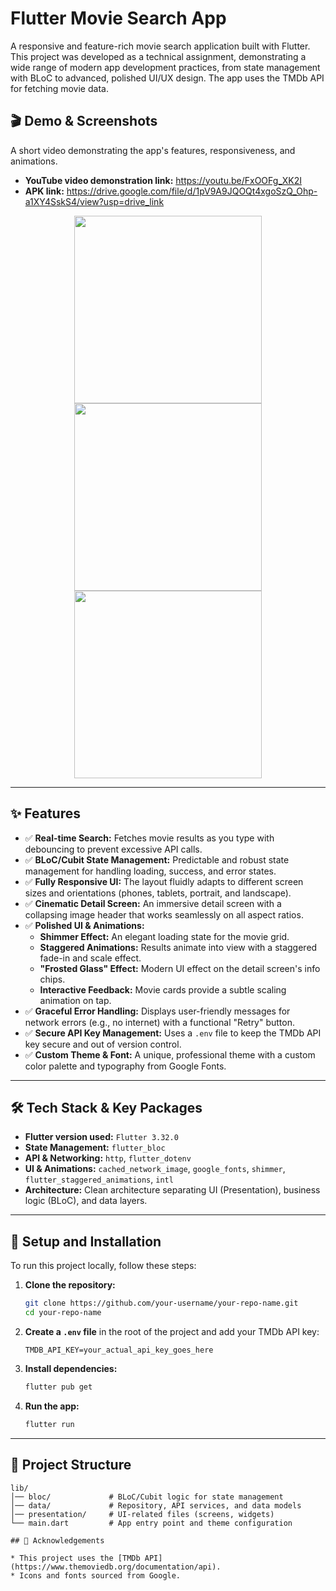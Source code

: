 # Flutter Movie Search App

A responsive and feature-rich movie search application built with Flutter. This project was developed as a technical assignment, demonstrating a wide range of modern app development practices, from state management with BLoC to advanced, polished UI/UX design. The app uses the TMDb API for fetching movie data.

## 🎬 Demo & Screenshots

A short video demonstrating the app's features, responsiveness, and animations.

* **YouTube video demonstration link:**  https://youtu.be/FxOOFg_XK2I
* **APK link:** https://drive.google.com/file/d/1pV9A9JQOQt4xgoSzQ_Ohp-a1XY4SskS4/view?usp=drive_link

<p align="center">
  <img src="https://github.com/user-attachments/assets/a500028d-59c7-4a97-b1f8-97bb65a23898" width="300" />
  <img src="https://github.com/user-attachments/assets/157b5860-f789-4152-a28a-67c2deb63d36" width="300" />
  <img src="https://github.com/user-attachments/assets/9c514252-9507-4f59-a9e0-70709fe41020" width="300" />
</p>

---

## ✨ Features

* ✅ **Real-time Search:** Fetches movie results as you type with debouncing to prevent excessive API calls.
* ✅ **BLoC/Cubit State Management:** Predictable and robust state management for handling loading, success, and error states.
* ✅ **Fully Responsive UI:** The layout fluidly adapts to different screen sizes and orientations (phones, tablets, portrait, and landscape).
* ✅ **Cinematic Detail Screen:** An immersive detail screen with a collapsing image header that works seamlessly on all aspect ratios.
* ✅ **Polished UI & Animations:**
  * **Shimmer Effect:** An elegant loading state for the movie grid.
  * **Staggered Animations:** Results animate into view with a staggered fade-in and scale effect.
  * **"Frosted Glass" Effect:** Modern UI effect on the detail screen's info chips.
  * **Interactive Feedback:** Movie cards provide a subtle scaling animation on tap.
* ✅ **Graceful Error Handling:** Displays user-friendly messages for network errors (e.g., no internet) with a functional "Retry" button.
* ✅ **Secure API Key Management:** Uses a `.env` file to keep the TMDb API key secure and out of version control.
* ✅ **Custom Theme & Font:** A unique, professional theme with a custom color palette and typography from Google Fonts.

---

## 🛠️ Tech Stack & Key Packages
* **Flutter version used:** `Flutter 3.32.0`
* **State Management:** `flutter_bloc`
* **API & Networking:** `http`, `flutter_dotenv`
* **UI & Animations:** `cached_network_image`, `google_fonts`, `shimmer`, `flutter_staggered_animations`, `intl`
* **Architecture:** Clean architecture separating UI (Presentation), business logic (BLoC), and data layers.

---

## 🚀 Setup and Installation

To run this project locally, follow these steps:

1. **Clone the repository:**
    ```bash
    git clone https://github.com/your-username/your-repo-name.git
    cd your-repo-name
    ```
2. **Create a `.env` file** in the root of the project and add your TMDb API key:
    ```
    TMDB_API_KEY=your_actual_api_key_goes_here
    ```
3. **Install dependencies:**
    ```bash
    flutter pub get
    ```
4. **Run the app:**
    ```bash
    flutter run
    ```

---

## 📂 Project Structure

```plaintext
lib/
│── bloc/             # BLoC/Cubit logic for state management
│── data/             # Repository, API services, and data models
│── presentation/     # UI-related files (screens, widgets)
└── main.dart         # App entry point and theme configuration

## 🙏 Acknowledgements

* This project uses the [TMDb API](https://www.themoviedb.org/documentation/api).
* Icons and fonts sourced from Google.
